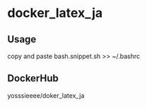 # docker_latex_ja

Usage
-----
copy and paste bash.snippet.sh >> ~/.bashrc


DockerHub
----------
yosssieeee/doker_latex_ja
